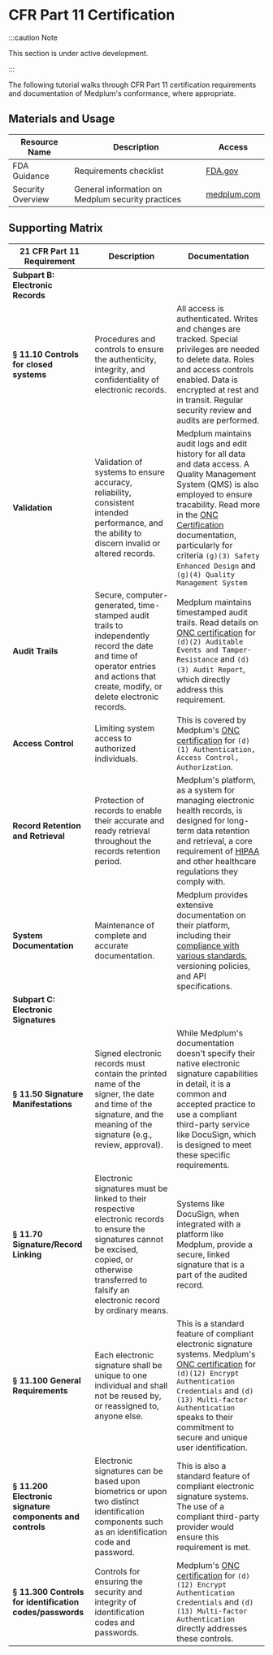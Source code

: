 # CFR Part 11 Certification

:::caution Note

This section is under active development.

:::

The following tutorial walks through CFR Part 11 certification requirements and documentation of Medplum's conformance, where appropriate.

## Materials and Usage

| Resource Name     | Description                                       | Access                                                                                                                                                     |
| ----------------- | ------------------------------------------------- | ---------------------------------------------------------------------------------------------------------------------------------------------------------- |
| FDA Guidance      | Requirements checklist                            | [FDA.gov](https://www.fda.gov/regulatory-information/search-fda-guidance-documents/part-11-electronic-records-electronic-signatures-scope-and-application) |
| Security Overview | General information on Medplum security practices | [medplum.com](https://www.medplum.com/security)                                                                                                            |


## Supporting Matrix

| 21 CFR Part 11 Requirement | Description | Documentation |
| --- | --- | --- |
| **Subpart B: Electronic Records** | | |
| **§ 11.10 Controls for closed systems** | Procedures and controls to ensure the authenticity, integrity, and confidentiality of electronic records. | All access is authenticated. Writes and changes are tracked. Special privileges are needed to delete data. Roles and access controls enabled. Data is encrypted at rest and in transit. Regular security review and audits are performed. |
| **Validation** | Validation of systems to ensure accuracy, reliability, consistent intended performance, and the ability to discern invalid or altered records. | Medplum maintains audit logs and edit history for all data and data access.  A Quality Management System (QMS) is also employed to ensure tracability.  Read more in the [ONC Certification](/docs/compliance/onc) documentation, particularly for criteria `(g)(3) Safety Enhanced Design` and `(g)(4) Quality Management System` |
| **Audit Trails** | Secure, computer-generated, time-stamped audit trails to independently record the date and time of operator entries and actions that create, modify, or delete electronic records. | Medplum maintains timestamped audit trails.  Read details on [ONC certification](/docs/compliance/onc) for `(d)(2) Auditable Events and Tamper-Resistance` and `(d)(3) Audit Report`, which directly address this requirement.|
| **Access Control** | Limiting system access to authorized individuals. | This is covered by Medplum's [ONC certification](/docs/compliance/onc) for `(d)(1) Authentication, Access Control, Authorization`. |
| **Record Retention and Retrieval** | Protection of records to enable their accurate and ready retrieval throughout the records retention period. | Medplum's platform, as a system for managing electronic health records, is designed for long-term data retention and retrieval, a core requirement of [HIPAA](/docs/compliance/hipaa) and other healthcare regulations they comply with. |
| **System Documentation** | Maintenance of complete and accurate documentation. | Medplum provides extensive documentation on their platform, including their [compliance with various standards](/docs/compliance), versioning policies, and API specifications. |
| **Subpart C: Electronic Signatures** | | |
| **§ 11.50 Signature Manifestations** | Signed electronic records must contain the printed name of the signer, the date and time of the signature, and the meaning of the signature (e.g., review, approval). | While Medplum's documentation doesn't specify their native electronic signature capabilities in detail, it is a common and accepted practice to use a compliant third-party service like DocuSign, which is designed to meet these specific requirements. |
| **§ 11.70 Signature/Record Linking** | Electronic signatures must be linked to their respective electronic records to ensure the signatures cannot be excised, copied, or otherwise transferred to falsify an electronic record by ordinary means. | Systems like DocuSign, when integrated with a platform like Medplum, provide a secure, linked signature that is a part of the audited record. |
| **§ 11.100 General Requirements** | Each electronic signature shall be unique to one individual and shall not be reused by, or reassigned to, anyone else. | This is a standard feature of compliant electronic signature systems. Medplum's [ONC certification](/docs/compliance/onc) for `(d)(12) Encrypt Authentication Credentials` and `(d)(13) Multi-factor Authentication` speaks to their commitment to secure and unique user identification. |
| **§ 11.200 Electronic signature components and controls** | Electronic signatures can be based upon biometrics or upon two distinct identification components such as an identification code and password. | This is also a standard feature of compliant electronic signature systems. The use of a compliant third-party provider would ensure this requirement is met. |
| **§ 11.300 Controls for identification codes/passwords** | Controls for ensuring the security and integrity of identification codes and passwords. | Medplum's [ONC certification](/docs/compliance/onc) for `(d)(12) Encrypt Authentication Credentials` and `(d)(13) Multi-factor Authentication` directly addresses these controls. |